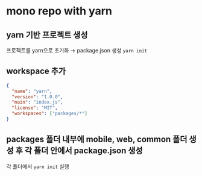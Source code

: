 # mono repo with yarn

## yarn 기반 프로젝트 생성

프로젝트를 yarn으로 초기화 → package.json 생성
`yarn init`

## workspace 추가

```json
{
  "name": "yarn",
  "version": "1.0.0",
  "main": "index.js",
  "license": "MIT",
  "workspaces": ["packages/*"]
}
```

## packages 폴더 내부에 mobile, web, common 폴더 생성 후 각 폴더 안에서 package.json 생성

각 폴더에서 `yarn init` 실행
